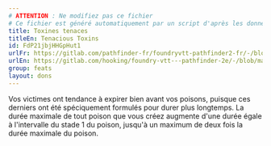 ```yaml
---
# ATTENTION : Ne modifiez pas ce fichier
# Ce fichier est généré automatiquement par un script d'après les données du module Foundry VTT officiel et de sa traduction
title: Toxines tenaces
titleEn: Tenacious Toxins
id: FdP21jbjHHGpHut1
urlFr: https://gitlab.com/pathfinder-fr/foundryvtt-pathfinder2-fr/-/blob/master/data/feats/FdP21jbjHHGpHut1.htm
urlEn: https://gitlab.com/hooking/foundry-vtt---pathfinder-2e/-/blob/master/packs/data/feats.db/tenacious-toxins.json
group: feats
layout: dons
---
```

Vos victimes ont tendance à expirer bien avant vos poisons, puisque ces derniers ont été spéciquement formulés pour durer plus longtemps. La durée maximale de tout poison que vous créez augmente d'une durée égale à l'intervalle du stade 1 du poison, jusqu'à un maximum de deux fois la durée maximale du poison.


